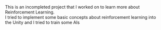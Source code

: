 This is an incompleted project that I worked on to learn more about Reinforcement Learning.
<br /> I tried to implement some basic concepts about reinforcement learning into the Unity and I tried to train some AIs
